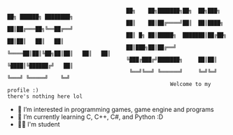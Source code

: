 ```
                                      ██╗    ██╗███████╗██╗  ██╗███╗   ██╗ ██████╗ ████████╗
                                      ██║    ██║██╔════╝██║  ██║████╗  ██║██╔═══██╗╚══██╔══╝
                                      ██║ █╗ ██║█████╗  ███████║██╔██╗ ██║██║   ██║   ██║   
                                      ██║███╗██║██╔══╝  ╚════██║██║╚██╗██║██║   ██║   ██║   
                                      ╚███╔███╔╝███████╗     ██║██║ ╚████║╚██████╔╝   ██║   
                                       ╚══╝╚══╝ ╚══════╝     ╚═╝╚═╝  ╚═══╝ ╚═════╝    ╚═╝
                                                    Welcome to my profile :)                                                              there's nothing here lol                                                                                      
```
- 👀 I’m interested in programming games, game engine and programs
- 🌱 I’m currently learning C, C++, C#, and Python :D
- 👨‍🎓 I'm student

<!---
We4not/We4not is a ✨ special ✨ repository because its `README.md` (this file) appears on your GitHub profile.
You can click the Preview link to take a look at your changes.
--->
